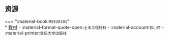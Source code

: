 ## 资源  
=== ":material-book:`MSE20301`"  
    * [教材](https://api.mir6.com/api/lanzou?url=https://cqu-openlib.lanzout.com/ijxhl2o92mid&down=true) - :material-format-quote-open:`土木工程材料` - :material-account:`彭小芹` - :material-printer:`重庆大学出版社`  